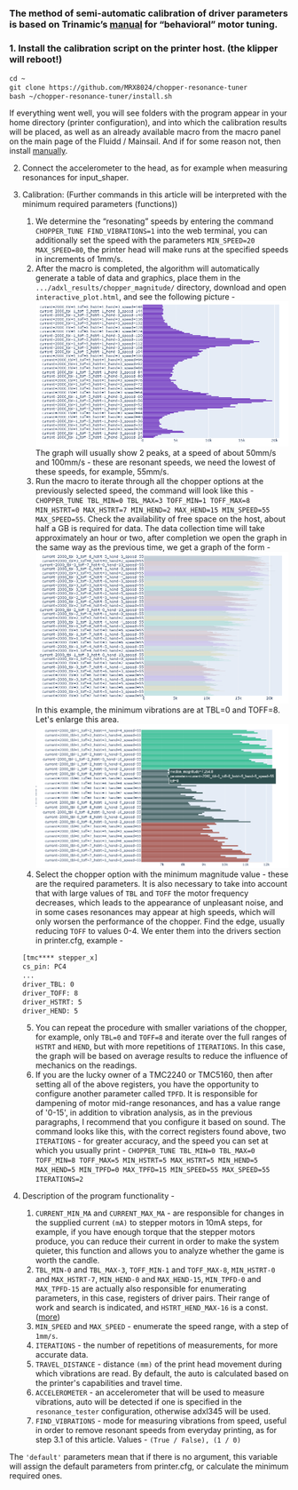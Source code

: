 ### The method of semi-automatic calibration of driver parameters is based on Trinamic’s [manual](https://www.analog.com/en/app-notes/AN-001.html) for “behavioral” motor tuning.


### 1. Install the calibration script on the printer host. (the klipper will reboot!)
```
cd ~
git clone https://github.com/MRX8024/chopper-resonance-tuner
bash ~/chopper-resonance-tuner/install.sh
```
If everything went well, you will see folders with the program appear in your home directory (printer configuration), and into which the calibration results will be placed, as well as an already available macro from the macro panel on the main page of the Fluidd / Mainsail.
And if for some reason not, then install [manually](/wiki/manual_install_en.md).

2. Connect the accelerometer to the head, as for example when measuring resonances for input_shaper.

3. Calibration: (Further commands in this article will be interpreted with the minimum required parameters (functions))

   1. We determine the “resonating” speeds by entering the command `CHOPPER_TUNE FIND_VIBRATIONS=1` into the web terminal, you can additionally set the speed with the parameters `MIN_SPEED=20 MAX_SPEED=80`, the printer head will make runs at the specified speeds in increments of 1mm/s.
   2. After the macro is completed, the algorithm will automatically generate a table of data and graphics, place them in the `.../adxl_results/chopper_magnitude/` directory, download and open `interactive_plot.html`, and see the following picture -
   ![](/wiki/pictures/img_1.png)
   The graph will usually show 2 peaks, at a speed of about 50mm/s and 100mm/s - these are resonant speeds, we need the lowest of these speeds, for example, 55mm/s.
   3. Run the macro to iterate through all the chopper options at the previously selected speed, the command will look like this
   -`CHOPPER_TUNE TBL_MIN=0 TBL_MAX=3 TOFF_MIN=1 TOFF_MAX=8 MIN_HSTRT=0 MAX_HSTRT=7 MIN_HEND=2 MAX_HEND=15 MIN_SPEED=55 MAX_SPEED=55`. Check the availability of free space on the host, about half a GB is required for data.
   The data collection time will take approximately an hour or two, after completion we open the graph in the same way as the previous time, we get a graph of the form -
   ![](/wiki/pictures/img_2.png)
   In this example, the minimum vibrations are at TBL=0 and TOFF=8. Let's enlarge this area.
   ![](/wiki/pictures/img_3.png)
   4. Select the chopper option with the minimum magnitude value - these are the required parameters. It is also necessary to take into account that with large values of `TBL` and `TOFF` the motor frequency decreases, which leads to the appearance of unpleasant noise, and in some cases resonances may appear at high speeds, which will only worsen the performance of the chopper. Find the edge, usually reducing `TOFF` to values 0-4.
   We enter them into the drivers section in printer.cfg, example -
   ```
   [tmc**** stepper_x]
   cs_pin: PC4
   ...
   driver_TBL: 0
   driver_TOFF: 8
   driver_HSTRT: 5
   driver_HEND: 5
   ```

   5. You can repeat the procedure with smaller variations of the chopper, for example, only `TBL=0` and `TOFF=8` and iterate over the full ranges of `HSTRT` and `HEND`, but with more repetitions of `ITERATIONS`. In this case, the graph will be based on average results to reduce the influence of mechanics on the readings.
   6. If you are the lucky owner of a TMC2240 or TMC5160, then after setting all of the above registers, you have the opportunity to configure another parameter called `TPFD`.
   It is responsible for dampening of motor mid-range resonances, and has a value range of '0-15', in addition to vibration analysis, as in the previous paragraphs, I recommend that you configure it based on sound.
   The command looks like this, with the correct registers found above, two `ITERATIONS` - for greater accuracy, and the speed you can set at which you usually print - `CHOPPER_TUNE TBL_MIN=0 TBL_MAX=0 TOFF_MIN=8 TOFF_MAX=5 MIN_HSTRT=5 MAX_HSTRT=5 MIN_HEND=5 MAX_HEND=5 MIN_TPFD=0 MAX_TPFD=15 MIN_SPEED=55 MAX_SPEED=55 ITERATIONS=2`


4. Description of the program functionality -
   1. `CURRENT_MIN_MA` and `CURRENT_MAX_MA` - are responsible for changes in the supplied current `(mA)` to stepper motors in 10mA steps, for example, if you have enough torque that the stepper motors produce, you can reduce their current in order to make the system quieter, this function and allows you to analyze whether the game is worth the candle.
   2. `TBL_MIN-0` and `TBL_MAX-3`, `TOFF_MIN-1` and `TOFF_MAX-8`, `MIN_HSTRT-0` and `MAX_HSTRT-7`, `MIN_HEND-0` and `MAX_HEND-15`, `MIN_TPFD-0` and `MAX_TPFD-15` are actually also responsible for enumerating parameters, in this case, registers of driver pairs. Their range of work and search is indicated, and `HSTRT_HEND_MAX-16` is a const. ([more](https://www.analog.com/en/app-notes/AN-001.html))
   3. `MIN_SPEED` and `MAX_SPEED` - enumerate the speed range, with a step of `1mm/s`.
   4. `ITERATIONS` - the number of repetitions of measurements, for more accurate data.
   5. `TRAVEL_DISTANCE` - distance `(mm)` of the print head movement during which vibrations are read. By default, the auto is calculated based on the printer's capabilities and travel time.
   6. `ACCELEROMETER` - an accelerometer that will be used to measure vibrations, auto will be detected if one is specified in the `resonance_tester` configuration, otherwise adxl345 will be used.
   7. `FIND_VIBRATIONS` - mode for measuring vibrations from speed, useful in order to remove resonant speeds from everyday printing, as for step 3.1 of this article. Values ​​- `(True / False), (1 / 0)`

The `'default'` parameters mean that if there is no argument, this variable will assign the default parameters from printer.cfg, or calculate the minimum required ones.
